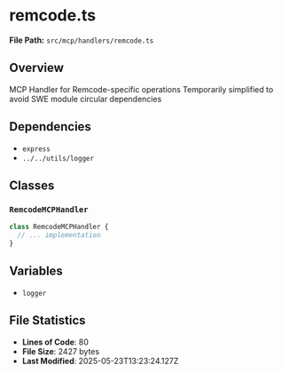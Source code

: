 # remcode.ts

**File Path:** `src/mcp/handlers/remcode.ts`

## Overview

MCP Handler for Remcode-specific operations
Temporarily simplified to avoid SWE module circular dependencies

## Dependencies

- `express`
- `../../utils/logger`

## Classes

### `RemcodeMCPHandler`

```typescript
class RemcodeMCPHandler {
  // ... implementation
}
```

## Variables

- `logger`

## File Statistics

- **Lines of Code**: 80
- **File Size**: 2427 bytes
- **Last Modified**: 2025-05-23T13:23:24.127Z

